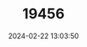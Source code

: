 ---
title: "19456"
category: "Rhamdia zongolicensis"
draft: false
date: 2024-02-22 13:03:50
languages:
  Spanish; Castilian: ["Juil de Zongolica"]
  English: ["Zongolica Blind Catfish"]
---